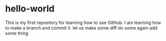 # hello-world
This is my first repository for learning how to use GitHub.
I am learning how to make a branch and commit it.
let us make some diff
do some again
add some thing
